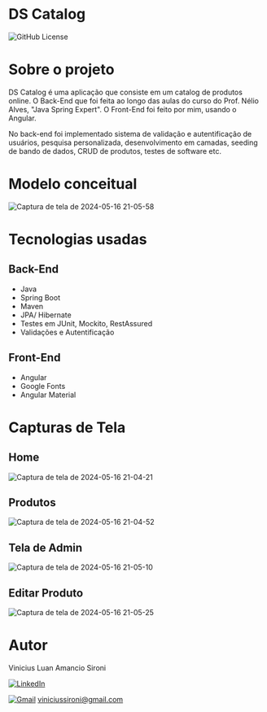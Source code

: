 # DS Catalog
![GitHub License](https://img.shields.io/github/license/viniciussironi/dscatalog?link=https%3A%2F%2Fgithub.com%2Fviniciussironi%2Fdscatalog%2Fblob%2Fmain%2FLICENSE)
# Sobre o projeto
DS Catalog é uma aplicação que consiste em um catalog de produtos online. O Back-End que foi feita ao longo das aulas do curso do Prof. Nélio Alves, "Java Spring Expert".
O Front-End foi feito por mim, usando o Angular.

No back-end foi implementado sistema de validação e autentificação de usuários, pesquisa personalizada, desenvolvimento em camadas, seeding de bando de dados, CRUD de produtos, testes de software etc.

# Modelo conceitual
![Captura de tela de 2024-05-16 21-05-58](https://github.com/viniciussironi/dscatalog/assets/115051529/2d344c14-df3d-482a-9a82-e1e6c10d412d)


# Tecnologias usadas
## Back-End
- Java
- Spring Boot
- Maven
- JPA/ Hibernate
- Testes em JUnit, Mockito, RestAssured
- Validações e Autentificação 

## Front-End
- Angular
- Google Fonts
- Angular Material

# Capturas de Tela
## Home
![Captura de tela de 2024-05-16 21-04-21](https://github.com/viniciussironi/dscatalog/assets/115051529/8c12001c-d6cb-4deb-a079-2b0c668c93e8)

## Produtos
![Captura de tela de 2024-05-16 21-04-52](https://github.com/viniciussironi/dscatalog/assets/115051529/8b30cd15-0d69-4818-8c9a-862ae63d1f78)

## Tela de Admin
![Captura de tela de 2024-05-16 21-05-10](https://github.com/viniciussironi/dscatalog/assets/115051529/1eb9ff11-759c-4ac3-b5f4-e2f6e746061d)

## Editar Produto
![Captura de tela de 2024-05-16 21-05-25](https://github.com/viniciussironi/dscatalog/assets/115051529/0b52db1e-bec3-4d84-b5e7-4421c02a2c36)

# Autor
Vinicius Luan Amancio Sironi

[![LinkedIn](https://img.shields.io/badge/LinkedIn-0077B5?style=for-the-badge&logo=linkedin&logoColor=white)](https://linkedin.com/in/vinicius-sironi) 

[![Gmail](https://img.shields.io/badge/Gmail-D14836?style=for-the-badge&logo=gmail&logoColor=white)]()  viniciussironi@gmail.com
